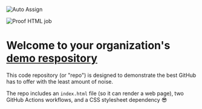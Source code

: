 ![Auto Assign](https://github.com/bnhassin01/demo-repository/actions/runs/5366447030/workflow)

![Proof HTML job](https://github.com/bnhassin01/demo-repository/actions/runs/5366447030/jobs/9735884155)

# Welcome to your organization's [demo respository](https://github.com/bnhassin01/demo-repository/tree/bnhassin-patch-1#welcome-to-your-organizations-demo-respository-1)

This code repository (or "repo") is designed to demonstrate the best GitHub has to offer with the least amount of noise.

The repo includes an `index.html` file (so it can render a web page), two GitHub Actions workflows, and a CSS stylesheet dependency 😎
